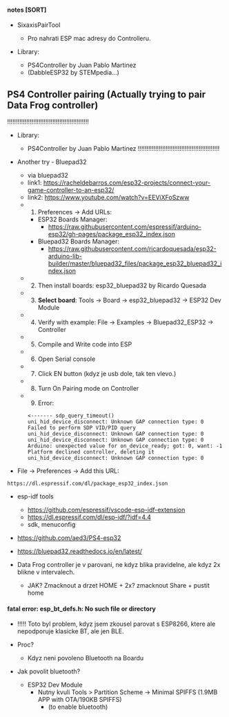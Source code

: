 #### notes [SORT]

- SixaxisPairTool
  - Pro nahrati ESP mac adresy do Controlleru.

- Library:
  - PS4Controller by Juan Pablo Martinez
  - (DabbleESP32 by STEMpedia...)


## PS4 Controller pairing (Actually trying to pair Data Frog controller)


!!!!!!!!!!!!!!!!!!!!!!!!!!!!!!!!!!!!!!!!!!!!!!!
- Library:
  - PS4Controller by Juan Pablo Martinez
!!!!!!!!!!!!!!!!!!!!!!!!!!!!!!!!!!!!!!!!!!!!!!!


- Another try - Bluepad32
  - via bluepad32
  - link1: https://racheldebarros.com/esp32-projects/connect-your-game-controller-to-an-esp32/
  - link2: https://www.youtube.com/watch?v=EEViXFoSzww
  - 1. Preferences -> Add URLs:
    - ESP32 Boards Manager:
      - https://raw.githubusercontent.com/espressif/arduino-esp32/gh-pages/package_esp32_index.json
    - Bluepad32 Boards Manager:
      - https://raw.githubusercontent.com/ricardoquesada/esp32-arduino-lib-builder/master/bluepad32_files/package_esp32_bluepad32_index.json
  - 2. Then install boards: esp32_bluepad32 by Ricardo Quesada
  - 3. **Select board**: Tools -> Board -> esp32_bluepad32 -> ESP32 Dev Module
  - 4. Verify with example: File -> Examples -> Bluepad32_ESP32 -> Controller
  - 5. Compile and Write code into ESP
  - 6. Open Serial console
  - 7. Click EN button (kdyz je usb dole, tak ten vlevo.)
  - 8. Turn On Pairing mode on Controller
  - 9. Error:
      ```
      <------- sdp_query_timeout()
      uni_hid_device_disconnect: Unknown GAP connection type: 0
      Failed to perform SDP VID/PID query
      uni_hid_device_disconnect: Unknown GAP connection type: 0
      uni_hid_device_disconnect: Unknown GAP connection type: 0
      Arduino: unexpected value for on_device_ready; got: 0, want: -1
      Platform declined controller, deleting it
      uni_hid_device_disconnect: Unknown GAP connection type: 0
      ```

- File -> Preferences -> Add this URL:
```
https://dl.espressif.com/dl/package_esp32_index.json
```

- esp-idf tools
  - https://github.com/espressif/vscode-esp-idf-extension
  - https://dl.espressif.com/dl/esp-idf/?idf=4.4
  - sdk, menuconfig
- https://github.com/aed3/PS4-esp32
- https://bluepad32.readthedocs.io/en/latest/

- Data Frog controller je v parovani, ne kdyz blika pravidelne, ale kdyz 2x blikne v intervalech.
  - JAK? Zmacknout a drzet HOME  + 2x? zmacknout Share + pustit home


#### fatal error: esp_bt_defs.h: No such file or directory

- !!!!! Toto byl problem, kdyz jsem zkousel parovat s ESP8266, ktere ale nepodporuje klasicke BT, ale jen BLE.

- Proc?
  - Kdyz neni povoleno Bluetooth na Boardu

- Jak povolit bluetooth?


  - ESP32 Dev Module
    - Nutny kvuli Tools > Partition Scheme -> Minimal SPIFFS (1.9MB APP with OTA/190KB SPIFFS) 
      - (to enable bluetooth)

